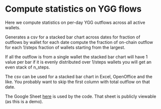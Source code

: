 # Compute statistics on YGG flows

Here we compute statistics on per-day YGG outflows across all active wallets.

Generates a csv for a stacked bar chart across dates for fraction of outflows by wallet
for each date compute the fraction of on-chain outflow for each 1/steps fraction of wallets
starting from the largest.

If all the outflow is from a single wallet the stacked bar chart will have 1 value per bar
if it is evenly distributed over 1/steps wallets you will get an even stack of n_steps.

The csv can be used for a stacked bar chart in Excel, OpenOffice and the like.
You probably want to skip the first column with total outflow on that date.

The Google Sheet [here](https://docs.google.com/spreadsheets/d/1ksitF87TXLb48yLZUqJrv1PwZ9UHGdGPcpAgIa5eYMw/)
is used by the code.
That sheet is publicly viewable (as this is a demo).
